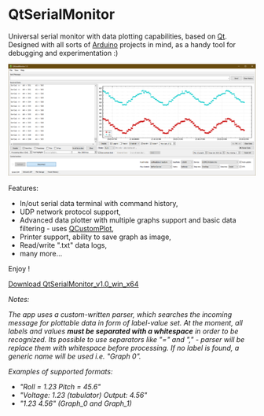 # QtSerialMonitor
Universal serial monitor with data plotting capabilities, based on [Qt](https://www.qt.io/). Designed with all sorts of [Arduino](https://www.arduino.cc/) projects in mind, as a handy tool for debugging and experimentation :) 

![mainwindow](/docs/_screenshots/mainwindow.png)

Features:
- In/out serial data terminal with command history,
- UDP network protocol support,
- Advanced data plotter with multiple graphs support and basic data filtering - uses [QCustomPlot](https://www.qcustomplot.com/),
- Printer support, ability to save graph as image,
- Read/write ".txt" data logs,
- many more...

Enjoy !

<a href="https://github.com/mich-w/QtSerialMonitor/releases/download/v1.0/QtSerialMonitor_1.0_win_x64.zip" download>Download QtSerialMonitor_v1.0_win_x64</a> 

*Notes:*


*The app uses a custom-written parser, which searches the incoming message for plottable data in form of label-value set. At the moment, all labels and values **must be separated with a whitespace** in order to be recognized. Its possible to use separators like "=" and "," - parser will be replace them with whitespace before processing. If no label is found, a generic name will be used i.e. "Graph 0".*

*Examples of supported formats:*

- *"Roll = 1.23 Pitch = 45.6"*
- *"Voltage: 1.23 (tabulator) Output: 4.56"*
- *"1.23 4.56" (Graph_0 and Graph_1)*
